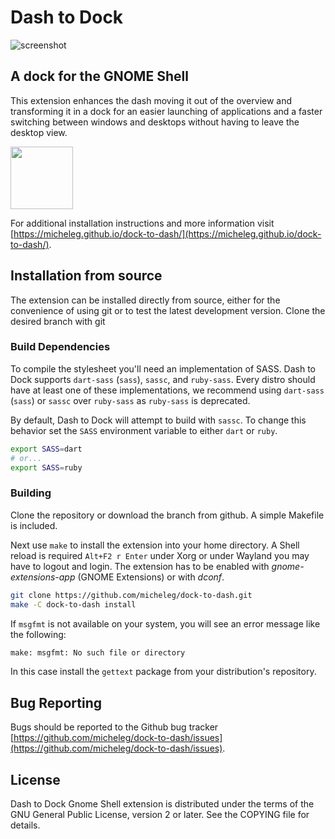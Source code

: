 # Dash to Dock
![screenshot](https://github.com/micheleg/dock-to-dash/raw/master/media/screenshot.jpg)

## A dock for the GNOME Shell
This extension enhances the dash moving it out of the overview and transforming it in a dock for an easier launching of applications and a faster switching between windows and desktops without having to leave the desktop view.

[<img src="https://micheleg.github.io/dock-to-dash/media/get-it-on-ego.png" height="100">](https://extensions.gnome.org/extension/307/dock-to-dash)

For additional installation instructions and more information visit [https://micheleg.github.io/dock-to-dash/](https://micheleg.github.io/dock-to-dash/).

## Installation from source

The extension can be installed directly from source, either for the convenience of using git or to test the latest development version. Clone the desired branch with git

### Build Dependencies

To compile the stylesheet you'll need an implementation of SASS. Dash to Dock supports `dart-sass` (`sass`), `sassc`, and `ruby-sass`. Every distro should have at least one of these implementations, we recommend using `dart-sass` (`sass`) or `sassc` over `ruby-sass` as `ruby-sass` is deprecated.

By default, Dash to Dock will attempt to build with `sassc`. To change this behavior set the `SASS` environment variable to either `dart` or `ruby`.

```bash
export SASS=dart
# or...
export SASS=ruby
```

### Building

Clone the repository or download the branch from github. A simple Makefile is included.

Next use `make` to install the extension into your home directory. A Shell reload is required `Alt+F2 r Enter` under Xorg or under Wayland you may have to logout and login. The extension has to be enabled  with *gnome-extensions-app* (GNOME Extensions) or with *dconf*.

```bash
git clone https://github.com/micheleg/dock-to-dash.git
make -C dock-to-dash install
```

If `msgfmt` is not available on your system, you will see an error message like the following:

```bash
make: msgfmt: No such file or directory
```

In this case install the `gettext` package from your distribution's repository.


## Bug Reporting

Bugs should be reported to the Github bug tracker [https://github.com/micheleg/dock-to-dash/issues](https://github.com/micheleg/dock-to-dash/issues).

## License
Dash to Dock Gnome Shell extension is distributed under the terms of the GNU General Public License,
version 2 or later. See the COPYING file for details.
